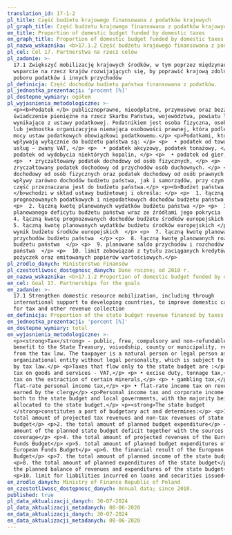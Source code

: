 ```yaml
---
translation_id: 17-1-2
pl_title: Część budżetu krajowego finansowana z podatków krajowych
pl_graph_title: Część budżetu krajowego finansowana z podatków krajowych
en_title: Proportion of domestic budget funded by domestic taxes
en_graph_title: Proportion of domestic budget funded by domestic taxes
pl_nazwa_wskaznika: <b>17.1.2 Część budżetu krajowego finansowana z podatków krajowych</b>
pl_cel: Cel 17. Partnerstwa na rzecz celów
pl_zadanie: >-
  17.1 Zwiększyć mobilizację krajowych środków, w tym poprzez międzynarodowe
  wsparcie na rzecz krajów rozwijających się, by poprawić krajową zdolność
  poboru podatków i innych przychodów
pl_definicja: Część dochodów budżetu państwa finansowana z podatków.
pl_jednostka_prezentacji: 'procent [%]'
pl_dostepne_wymiary: ogółem
pl_wyjasnienia_metodologiczne: >-
  <p><b>Podatek </b> publicznoprawne, nieodpłatne, przymusowe oraz bezzwrotne
  świadczenie pieniężne na rzecz Skarbu Państwa, województwa, powiatu lub gminy,
  wynikające z ustawy podatkowej. Podatnikiem jest osoba fizyczna, osoba prawna
  lub jednostka organizacyjna niemająca osobowości prawnej, która podlega na
  mocy ustaw podatkowych obowiązkowi podatkowemu.</p> <p>Podatkami, które
  wpływają wyłącznie do budżetu państwa są: </p> <p>  • podatek od towarów i
  usług – zwany VAT, </p> <p>  • podatek akcyzowy, podatek tonażowy, </p> <p>  •
  podatek od wydobycia niektórych kopalin, </p> <p>  • podatek od gier, </p>
  <p>  • zryczałtowany podatek dochodowy od osób fizycznych, </p> <p>  •
  zryczałtowany podatek dochodowy od przychodów osób duchownych. </p> <p>Podatek
  dochodowy od osób fizycznych oraz podatek dochodowy od osób prawnych stanowią
  wpływy zarówno dochodów budżetu państwa, jak i samorządów, przy czym większa
  część przeznaczana jest do budżetu państwa.</p> <p><b>Budżet państwa
  </b>wchodzi w skład ustawy budżetowej i określa: </p> <p>  1. łączną kwotę
  prognozowanych podatkowych i niepodatkowych dochodów budżetu państwa  </p>
  <p>  2. łączną kwotę planowanych wydatków budżetu państwa </p> <p>  3. kwotę
  planowanego deficytu budżetu państwa wraz ze źródłami jego pokrycia  </p> <p>
  4. łączną kwotę prognozowanych dochodów budżetu środków europejskich </p> <p>
  5. łączną kwotę planowanych wydatków budżetu środków europejskich </p> <p>  6.
  wynik budżetu środków europejskich  </p> <p>  7. łączną kwotę planowanych
  przychodów budżetu państwa  </p> <p>  8. łączną kwotę planowanych rozchodów
  budżetu państwa  </p> <p>  9. planowane saldo przychodów i rozchodów budżetu
  państwa  </p> <p>  10. limit zobowiązań z tytułu zaciąganych kredytów i
  pożyczek oraz emitowanych papierów wartościowych.</p>
pl_zrodlo_danych: Ministerstwo Finansów
pl_czestotliwosc_dostępnosc_danych: Dane roczne; od 2010 r.
en_nazwa_wskaznika: <b>17.1.2 Proportion of domestic budget funded by domestic taxes</b>
en_cel: Goal 17. Partnerships for the goals
en_zadanie: >-
  17.1 Strengthen domestic resource mobilization, including through
  international support to developing countries, to improve domestic capacity
  for tax and other revenue collection
en_definicja: Proportion of the state budget revenue financed by taxes.
en_jednostka_prezentacji: 'percent [%]'
en_dostepne_wymiary: total
en_wyjasnienia_metodologiczne: >-
  <p><strong>Tax</strong> - public, free, compulsory and non-refundable cash
  benefit to the State Treasury, voivodship, county or municipality, resulting
  from the tax law. The taxpayer is a natural person or legal person as well as
  organizational entity without legal personality, which is subject to taxation
  by tax law.</p> <p>Taxes that flow only to the state budget are :</p> <p> •
  tax on goods and services - VAT,</p> <p> • excise duty, tonnage tax,</p> <p> •
  tax on the extraction of certain minerals,</p> <p> • gambling tax,</p> <p> •
  flat-rate personal income tax,</p> <p> • flat-rate income tax on revenue
  earned by the clergy</p> <p>Personal income tax and corporate income tax flow
  both to the state budget and local governments, with the majority being
  allocated to the state budget.</p> <p><strong>The state budget
  </strong>constitutes a part of budgetary act and determines:</p> <p>1. the
  total amount of projected tax revenues and non-tax revenues of state
  budget</p> <p>2. the total amount of planned budget expenditure</p> <p>3. the
  amount of the planned state budget deficit together with the sources of its
  coverage</p> <p>4. the total amount of projected revenues of the European
  Funds Budget</p> <p>5. total amount of planned budget expenditures of the
  European Funds Budget</p> <p>6. the financial result of the European Funds
  Budget</p> <p>7. the total amount of planned income of the state budget</p>
  <p>8. the total amount of planned expenditures of the state budget</p> <p>9.
  the planned balance of revenues and expenditures of the state budget</p>
  <p>10. limit for liabilities incurred on loans and securities issued</p>
en_zrodlo_danych: Ministry of Finance Republic of Poland
en_czestotliwosc_dostępnosc_danych: Annual data; since 2010.
published: true
pl_data_aktualizacji_danych: 30-07-2024
pl_data_aktualizacji_metadanych: 08-06-2020
en_data_aktualizacji_danych: 30-07-2024
en_data_aktualizacji_metadanych: 08-06-2020
---
```

